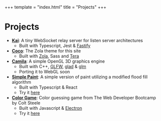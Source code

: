 +++
template = "index.html"
title = "Projects"
+++

# Projects
- **[Kai](https://github.com/es-romo/kai)**: A tiny WebSocket relay server for listen server architectures
	- Built with Typescript, Jest & [Fastify](https://fastify.dev/)
- **[Coco](https://github.com/es-romo/coco)**: The Zola theme for this site
	- Built with [Zola](https://www.getzola.org/), Sass and [Tera](https://keats.github.io/tera/)
- **[Camila](https://github.com/es-romo/coco)**: A simple OpenGL 3D graphics engine
	- Built with C++, [GLFW](https://www.glfw.org/), [glad](https://github.com/Dav1dde/glad) & [glm](https://glm.g-truc.net/0.9.9/)
	- Porting it to WebGL soon
- **[Simple Paint](http://es-romo.github.io/simple-paint)**: A simple version of paint utilizing a modified flood fill algorithm
	- Built with Typescript & React
	- Try it [here](https://es-romo.github.io/simple-paint/)
- **[Color Game](https://github.com/es-romo/color-game)**: Color guessing game from The Web Developer Bootcamp by Colt Steele
	- Built with Javascript & [Electron](https://www.electronjs.org/)
	- Try it [here](https://estebanromo.com/)
